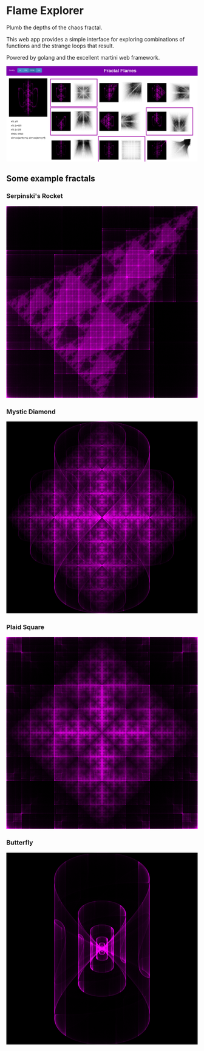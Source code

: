 Flame Explorer
==============

Plumb the depths of the chaos fractal.

This web app provides a simple interface for exploring combinations of functions and the strange loops that result.

Powered by golang and the excellent martini web framework.

![screenshot](docs/screenshot.png)

## Some example fractals

### Serpinski's Rocket

![serpinski's rocket](docs/examples/serpinskis-rocket.png)

### Mystic Diamond

![mystic diamond](docs/examples/mystic-diamond.png)

### Plaid Square

![plaid square](docs/examples/plaidsquare.png)

### Butterfly

![butterfly](docs/examples/butterfly.png)


